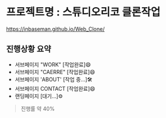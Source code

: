 <!-- # **2차 평가물 제출(2024-05-14)**
> Github : https://github.com/inbaseman/Web_Clone.git
> Github index : https://inbaseman.github.io/Web_Clone/
> 웹 캡쳐본 : https://RunaUXLabs.github.io/evaluation/안철구/web_capture
---

## **프로젝트명 : 스튜디오리코 클론작업**
### 진행상황 요약
- 서브페이지 "WORK" [작업완료]
- 서브페이지 'CAERRE' [작업 중...]
- 서브페이지 ABOUT [대기...]
- 서브페이지 CONTACT [대기...]
- 랜딩페이지 [대기...]
진행률 약 30%


### 상세내역
서브페이지 "WORK"
상부 네비, 하부 푸터, 중앙 메인으로 구성   
   

[상부 네비]
>1개의 로고 이미지와 4개의 서브페이지 타이틀로 구성
>로고이미지는 랜딩페이지로 이동, 4개의 타이틀은 각각 해당 서브페이지로 이동 예정
>(현재 WORK와 CAREER만 페이지 이동 가능)

[하부 푸터]
>2개의 로고 이미지, 2개의 서브 페이지 타이틀, 카피라이트로 구성
>로고 이미지는 각각 해당 홈페이지로 이동, 2개의 타이틀은 각각 해당 서브페이지로 이동 예정

[중앙 메인]
>swiper 라이브러리를 이용해 화면 전체를 채우는 메인 swiper와 최하단에 썸네일용 swiper와 프로그레스바,
>슬라이더 각각에 상응하는 텍스트들 배치하고 이미지가 움직일 때 마다 4가지 항목이 연동되어 움직이게 구성

swiper 움직이는 방법
- 메인이미지 좌우에 배치되어 있는 페이지네이션(< >)을 클릭
- 마우스 커서가 grab일 때 클릭앤드래그로 좌우로 넘겨 이동
- 썸네일을 클릭앤 드래그로 좌우로 넘기면서 원하는 썸네일을 클릭
- 이미지와 연동된 프로그레스바 위치를 클릭해서 이동
- ~~키보드 방향이 좌우로 이동(미구현)~~

중앙 텍스트 박스 구성
상부 서브페이지 타이틀(브레드크럼)
중앙 해당 슬라이드의 내용이 적혀있는 텍스트
하부 Credits박스와 해당 웹페이지로 이동하는 하이퍼링크
Credits> 클릭하면 우축으로 팝업창이 생김


반응형 브레이크포인트(width 기준, 단위 px)

1. [~ 1480] : PC 기본형

2. [1479 ~ 1280] : 썸네일 갯수 8개로 변경

3. [1279 ~ 1024] : 
썸네일 갯수 6개로 변경
전체적인 레이아웃 변경(태블릿 버전)
우측 상단 햄버거 메뉴를 추가하여 네비와 푸터 위치를 변경

4. [1023 ~ 768] : 메인이미지 사이즈 조정

5. [767 ~ 664] : 
썸네일 갯수 7개로 변경
전체적인 레이아웃 변경(모바일 버전)
 
6. [663 ~ 568] : 썸네일 갯수 6개로 변경

7. [567 ~ 374] : 썸네일 갯수 4개로 변경

8. [373 ~ ] : 썸네일 갯수 3개로 변경 -->

# 프로젝트명 : 스튜디오리코 클론작업
https://inbaseman.github.io/Web_Clone/

## 진행상황 요약
- 서브페이지 "WORK" [작업완료]😄
- 서브페이지 "CAERRE" [작업완료]😄
- 서브페이지 'ABOUT' [작업 중...]🛠
- 서브페이지 CONTACT [작업완료]😄
- 랜딩페이지 [대기...]⚙
>진행률 약 40%

<!-- 각 서브페이지 반응형 만들어야함(WORK는 완료) -->
<!-- CAERRE 다이어그램 트랜지션 어떻게 넣어야 되나 -->
<!-- (css에서 트랜지션 컬러를 RGBA로 주고 A값 조절 or -->
<!-- js에서 addEventListener의 load이벤트를 이용해서) -->
